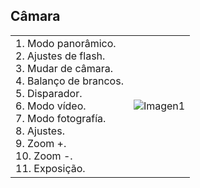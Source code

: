 ## Câmara

|  |  |
|:-------|:-------|
|1. Modo panorâmico.<br> 2. Ajustes de flash.<br> 3. Mudar de câmara.<br> 4. Balanço de brancos.<br> 5. Disparador.<br> 6. Modo vídeo.<br> 7. Modo fotografía.<br> 8. Ajustes.<br> 9. Zoom +.<br> 10. Zoom -.<br> 11. Exposição.| ![Imagen1](http://static.energysistem.com/images/manuals/39530/53708b799ae7e.jpg)|
